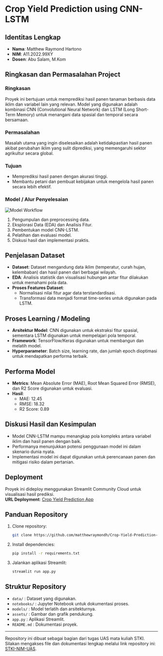 # Crop Yield Prediction using CNN-LSTM

## Identitas Lengkap
- **Nama**: Matthew Raymond Hartono  
- **NIM**: A11.2022.99XY  
- **Dosen**: Abu Salam, M.Kom  

## Ringkasan dan Permasalahan Project
### Ringkasan
Proyek ini bertujuan untuk memprediksi hasil panen tanaman berbasis data iklim dan variabel lain yang relevan. Model yang digunakan adalah kombinasi CNN (Convolutional Neural Network) dan LSTM (Long Short-Term Memory) untuk menangani data spasial dan temporal secara bersamaan.

### Permasalahan
Masalah utama yang ingin diselesaikan adalah ketidakpastian hasil panen akibat perubahan iklim yang sulit diprediksi, yang memengaruhi sektor agrikultur secara global.

### Tujuan
- Memprediksi hasil panen dengan akurasi tinggi.  
- Membantu petani dan pembuat kebijakan untuk mengelola hasil panen secara lebih efektif.

### Model / Alur Penyelesaian
![Model Workflow](https://github.com/matthewraymondh/Crop-Yield-Prediction-using-CNN-LSTM/blob/main/assets/workflow.png)

1. Pengumpulan dan preprocessing data.
2. Eksplorasi Data (EDA) dan Analisis Fitur.
3. Pembentukan model CNN-LSTM.
4. Pelatihan dan evaluasi model.
5. Diskusi hasil dan implementasi praktis.

## Penjelasan Dataset
- **Dataset**: Dataset mengandung data iklim (temperatur, curah hujan, kelembaban) dan hasil panen dari berbagai wilayah.
- **EDA**: Analisis statistik dan visualisasi hubungan antar fitur dilakukan untuk memahami pola data.
- **Proses Features Dataset**:
  - Normalisasi nilai fitur agar data terstandardisasi.
  - Transformasi data menjadi format time-series untuk digunakan pada LSTM.

## Proses Learning / Modeling
- **Arsitektur Model**: CNN digunakan untuk ekstraksi fitur spasial, sementara LSTM digunakan untuk mempelajari pola temporal.
- **Framework**: TensorFlow/Keras digunakan untuk membangun dan melatih model.
- **Hyperparameter**: Batch size, learning rate, dan jumlah epoch dioptimasi untuk mendapatkan performa terbaik.

## Performa Model
- **Metrics**: Mean Absolute Error (MAE), Root Mean Squared Error (RMSE), dan R2 Score digunakan untuk evaluasi.
- **Hasil**:
  - MAE: 12.45
  - RMSE: 18.32
  - R2 Score: 0.89

## Diskusi Hasil dan Kesimpulan
- Model CNN-LSTM mampu menangkap pola kompleks antara variabel iklim dan hasil panen dengan baik.
- Performanya menunjukkan potensi penggunaan model ini dalam skenario dunia nyata.
- Implementasi model ini dapat digunakan untuk perencanaan panen dan mitigasi risiko dalam pertanian.

## Deployment
Proyek ini dideploy menggunakan Streamlit Community Cloud untuk visualisasi hasil prediksi.  
**URL Deployment**: [Crop Yield Prediction App](https://streamlit.app/Crop-Yield-Prediction)

## Panduan Repository
1. Clone repository:
   ```bash
   git clone https://github.com/matthewraymondh/Crop-Yield-Prediction-using-CNN-LSTM.git
   ```
2. Install dependencies:
   ```bash
   pip install -r requirements.txt
   ```
3. Jalankan aplikasi Streamlit:
   ```bash
   streamlit run app.py
   ```

## Struktur Repository
- `data/` : Dataset yang digunakan.
- `notebooks/` : Jupyter Notebook untuk dokumentasi proses.
- `models/` : Model terlatih dan arsitekturnya.
- `assets/` : Gambar dan grafik pendukung.
- `app.py` : Aplikasi Streamlit.
- `README.md` : Dokumentasi proyek.

---

Repository ini dibuat sebagai bagian dari tugas UAS mata kuliah STKI. Silakan mengakses file dan dokumentasi lengkap melalui link repository ini: [STKI-NIM-UAS](https://github.com/matthewraymondh/Crop-Yield-Prediction-using-CNN-LSTM).
